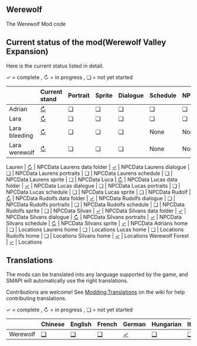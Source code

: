 ## Werewolf
The Werewolf Mod code

## Current status of the mod(Werewolf Valley Expansion)
Here is the current status listed in detail.

✓ = complete ,
↻ = in progress , 
❑ = not yet started

&nbsp;                     | Current stand                                                          | Portrait                                                              | Sprite                                                                | Dialogue                                                              | Schedule                                                              | NPCData
:------------------------- | :--------------------------------------------------------------------- | :-------------------------------------------------------------------- | :-------------------------------------------------------------------- | :-------------------------------------------------------------------- | :-------------------------------------------------------------------- | :--------------------------------------------------------------------
Adrian                     | [↻](Werewolf/assets/NpcData/Adrian/Adrian.json)                       | ❑                                                                     | ❑                                                                     | ❑                                                                    | ❑                                                                    | ❑                                                                    
Lara                       | [↻](Werewolf/assets/NpcData/Adrian/Adrian.json)                       | ❑                                                                     | ❑                                                                     | ❑                                                                    | ❑                                                                    | ❑                                                                    
Lara bleeding              | [↻](Werewolf/assets/NpcData/Adrian/Adrian.json)                       | ❑                                                                     | ❑                                                                     | ❑                                                                    | None                                                                  | None                                                                 
Lara werewolf              | [↻](Werewolf/assets/NpcData/Adrian/Adrian.json)                       | ❑                                                                     | ❑                                                                     | ❑                                                                    | None                                                                  | None                                                                 


Lauren                     | [↻](Werewolf/assets/NpcData/Lauren/Lauren.json)                       | NPCData
Laurens data folder        | [✓](Werewolf/assets/NpcData/Lauren)                                   | NPCData
Laurens dialogue           |  ❑                                                                    | NPCData
Laurens portraits          |  ❑                                                                    | NPCData
Laurens schedule           |  ❑                                                                    | NPCData
Laurens sprite             |  ❑                                                                    | NPCData
Luca                       | [↻](Werewolf/assets/NpcData/Luca/Luca.json)                           | NPCData
Lucas data folder          | [✓](Werewolf/assets/NpcData/Luca)                                     | NPCData
Lucas dialogue             |  ❑                                                                    | NPCData
Lucas portraits            |  ❑                                                                    | NPCData
Lucas schedule             |  ❑                                                                    | NPCData
Lucas sprite               |  ❑                                                                    | NPCData
Rudolf                     | [↻](Werewolf/assets/NpcData/Rudolf/Rudolf.json)                       | NPCData
Rudolfs data folder        | [✓](Werewolf/assets/NpcData/Rudolf)                                   | NPCData
Rudolfs dialogue           |  ❑                                                                    | NPCData
Rudolfs portraits          |  ❑                                                                    | NPCData
Rudolfs schedule           |  ❑                                                                    | NPCData
Rudolfs sprite             |  ❑                                                                    | NPCData
Silvan                     | [✓](Werewolf/assets/NpcData/Silvan/Silvan.json)                       | NPCData
Silvans data folder        | [✓](Werewolf/assets/NpcData/Silvan)                                   | NPCData
Silvans dialogue           | [↻](Werewolf/assets/NpcData/Silvan/dialogue.json)                     | NPCData
Silvans portraits          | [✓](Werewolf/assets/NpcData/Silvan/SilvanPortrait.png)                | NPCData
Silvans schedule           | [↻](Werewolf/assets/NpcData/Silvan/schedule.json.json)                | NPCData
Silvans sprite             | [✓](Werewolf/assets/NpcData/Silvan/SilvanSprite.png)                  | NPCData
Adrians home               |  ❑                                                                    | Locations
Laurens home               |  ❑                                                                    | Locations
Lucas home                 |  ❑                                                                    | Locations
Rudolfs home               |  ❑                                                                    | Locations
Silvans home               | [✓](Werewolf/assets/Maps/SilvansHome.tbin)                            | Locations
Werewolf Forest            | [✓](Werewolf/assets/Maps/SilvansHomeRegion.tbin)                      | Locations



## Translations
The mods can be translated into any language supported by the game, and SMAPI will automatically use the right translations.

Contributions are welcome! See [Modding:Translations](https://stardewvalleywiki.com/Modding:Translations) on the wiki for help contributing translations.

✓ = complete ,
↻ = in progress , 
❑ = not yet started

&nbsp;                     | Chinese                       | English                       | French                        | German                        | Hungarian                     | Italian                       | Japanese                      | Korean                        | Polish                        | Portuguese                    | Russian                       | Spanish                       | Thai                          | Turkish                       | Ukrainian
:------------------------- | :---------------------------- | :---------------------------- | :---------------------------- | :---------------------------- | :---------------------------- | :---------------------------- | :---------------------------- | :---------------------------- | :---------------------------- | :---------------------------- | :---------------------------- | :---------------------------- | :---------------------------- | :---------------------------- | :----------------------------
Werewolf                   | [❑](Werewolf/Werewolf/i18n)  | [❑](Werewolf/Werewolf/i18n/default.json)  | [❑](Werewolf/Werewolf/i18n)  | [✓](Werewolf/Werewolf/i18n/de.json)  | [❑](Werewolf/Werewolf/i18n)  | [❑](Werewolf/Werewolf/i18n)  | [❑](Werewolf/Werewolf/i18n)  | [❑](Werewolf/Werewolf/i18n)  | [❑](Werewolf/Werewolf/i18n)  | [❑](Werewolf/Werewolf/i18n)  | [❑](Werewolf/Werewolf/i18n)  | [❑](Werewolf/Werewolf/i18n)  | [❑](Werewolf/Werewolf/i18n)  | [❑](Werewolf/Werewolf/i18n)  | [❑](Werewolf/Werewolf/i18n)

